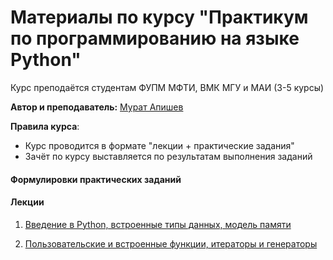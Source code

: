 <h1>Материалы по курсу "Практикум по программированию на языке Python"</h1>

Курс преподаётся студентам ФУПМ МФТИ, ВМК МГУ и МАИ (3-5 курсы)

__Автор и преподаватель:__ [Мурат Апишев](http://www.machinelearning.ru/wiki/index.php?title=Участник:Mapishev)

__Правила курса__:

- Курс проводится в формате "лекции + практические задания"
- Зачёт по курсу выставляется по результатам выполнения заданий

<h4>Формулировки практических заданий</h4>

<h4>Лекции</h4>

1. [Введение в Python, встроенные типы данных, модель памяти](https://github.com/MelLain/mipt-python/blob/spring-2021/lectures/01-intro.ipynb)

2. [Пользовательские и встроенные функции, итераторы и генераторы](https://github.com/MelLain/mipt-python/blob/spring-2021/lectures/02-functions.ipynb)
